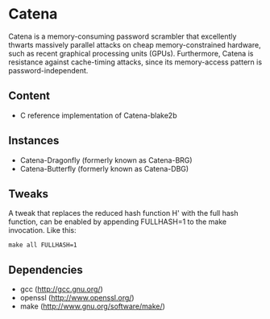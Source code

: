 Catena
======
Catena is a memory-consuming password scrambler that excellently
thwarts massively parallel attacks on cheap memory-constrained
hardware, such as recent graphical processing units (GPUs).
Furthermore, Catena is resistance against cache-timing attacks, since
its memory-access pattern is password-independent.

Content
-------
* C reference implementation of Catena-blake2b

Instances
-------
* Catena-Dragonfly (formerly known as Catena-BRG)
* Catena-Butterfly (formerly known as Catena-DBG)

Tweaks
-------
A tweak that replaces the reduced hash function H' with the full hash function, 
can be enabled by appending FULLHASH=1 to the make invocation. Like this:

    make all FULLHASH=1

Dependencies
------------
* gcc     (http://gcc.gnu.org/)
* openssl (http://www.openssl.org/)
* make    (http://www.gnu.org/software/make/)
